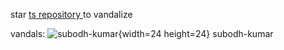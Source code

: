 star 
<a href="https://github.com/avi-amalanshu/avi-amalanshu/">
    ts repository
</a> 
to vandalize

vandals: <!-- manual --> ![subodh-kumar](https://avatars.githubusercontent.com/u/8667064){width=24 height=24} subodh-kumar 
